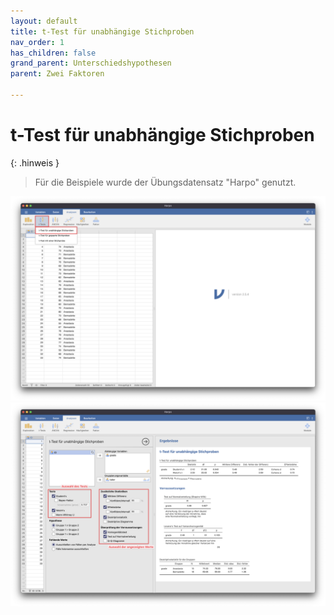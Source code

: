 ```yaml
---
layout: default
title: t-Test für unabhängige Stichproben
nav_order: 1
has_children: false
grand_parent: Unterschiedshypothesen
parent: Zwei Faktoren

---
```


# t-Test für unabhängige Stichproben

{: .hinweis }
> Für die Beispiele wurde der Übungsdatensatz "Harpo" genutzt.

![UnabhängigerTTest](./pics/06_01_01_01.png)
![UnabhängigerTTest](./pics/06_01_01_02.png)
